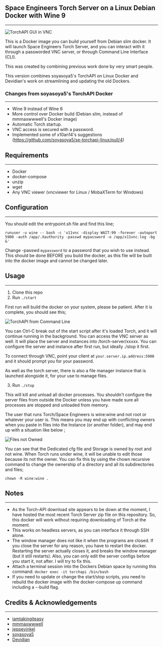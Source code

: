 ## Space Engineers Torch Server on a Linux Debian Docker with Wine 9
---

![TorchAPI GUI in VNC](images/torchapi-vnc.png) 

This is a Docker image you can build yourself from Debian slim docker.
It will launch Space Engineers Torch Server, and you can interact with it
through a passworded VNC server, or through Command Line Interface
(CLI).

This was created by combining previous work done by very smart people.

This version combines soyasoya5's TorchAPI on Linux Docker and
Devidian's work on streamlining and updating the old Dockers.

### Changes from soyasoya5's TorchAPI Docker
---
 - Wine 9 instead of Wine 6
 - More control over Docker build (Debian slim, instead of mmmaxwwwell's Docker image)
 - Automatic Torch startup.
 - VNC access is secured with a password.
 - Implemented some of x10an14's suggestions (https://github.com/soyasoya5/se-torchapi-linux/pull/4)

## Requirements
---
- Docker
- docker-compose
- unzip
- wget
- Any VNC viewer (vncviewer for Linux / MobaXTerm for Windows)

## Configuration
---
You should edit the entrypoint.sh file and find this line;

`runuser -u wine -- bash -c 'x11vnc -display WAIT:99 -forever
-autoport 5900 -auth /app/.Xauthority -passwd mypassword -o
/app/x11vnc.log -bg &'`

Change -passwd `mypassword` to a password that you wish to use
instead.  This should be done BEFORE you build the docker, as this
file will be built into the docker image and cannot be changed later.

## Usage
---
1. Clone this repo
2. Run `./start`

First run will build the docker on your system, please be patient.
After it is complete, you should see this;

![TorchAPI from Command Line](images/torchapi-start.png)

You can Ctrl-C break out of the start script after it's loaded Torch, and it will
continue running in the background.  You can access the VNC server as
well.  It will place the server and instances into /torch-server/xxxxx.
You can configure the server and instance after first run, but ideally ./stop
it first.

To connect through VNC, point your client at `your.server.ip.address:5900` and it
should prompt you for your password.

As well as the torch server, there is also a file manager instance
that is launched alongside it, for your use to manage files.

3. Run `./stop`

This will kill and unload all docker processes.  You shouldn't configure the server files from outside the Docker unless you have made sure all processes are stopped and unloaded from memory.

The user that runs Torch/Space Engineers is wine:wine and not root or whatever your user is.  This means you may end up with conflicting owners when you paste in files into the Instance (or another folder), and may end up with a situation like below ;

![Files not Owned](images/torchapi-owner.png)

You can see that the Dedicated cfg file and Storage is owned by root and not wine.  When Torch runs under wine, it will be unable to edit those because its not the owner.  You can fix this by using the chown recursive command to change the ownership of a directory and all its subdirectories and files;

`chown -R wine:wine .`

## Notes
---
- As the Torch-API download site appears to be down at the moment, I
have hosted the most recent Torch Server zip file on this repository.
So, this docker will work without requiring downloading of Torch at
the moment.
- This works on headless servers, as you can interface it through SSH
alone.
- The window manager does not like it when the programs are closed.  If you close the server for any reason, you have to restart the docker.  Restarting the server actually closes it, and breaks the window manager (but it still restarts).  Also, you can only edit the server configs before you start it, not after.  I will try to fix this.
- Attach a terminal session into the Dockers Debian space by running this command: `docker exec -it torchapi /bin/bash`
- If you need to update or change the start/stop scripts, you need to rebuild the docker image with the docker-compose up command including a --build flag.

## Credits & Acknowledgements
---
- [iamtakingiteasy](https://github.com/iamtakingiteasy/se-torchapi-ds-docker)
- [mmmaxwwwell](https://github.com/mmmaxwwwell)
- [jeppevinkel](https://github.com/jeppevinkel)
- [soyasoya5](github.com/soyasoya5/se-torchapi-linux)
- [Devidian](https://github.com/Devidian/docker-spaceengineers)

